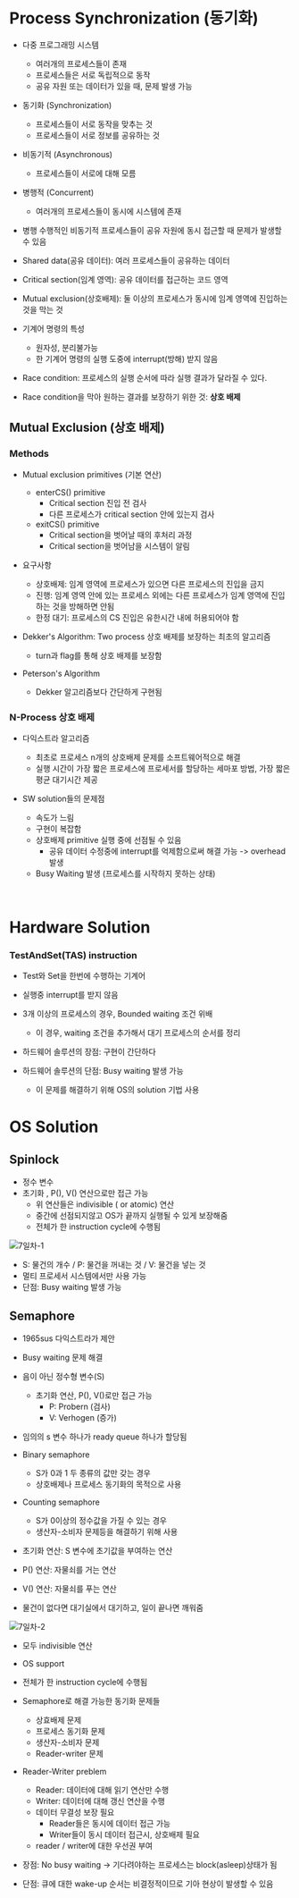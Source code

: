 # Process Synchronization (동기화)
- 다중 프로그래밍 시스템
  - 여러개의 프로세스들이 존재
  - 프로세스들은 서로 독립적으로 동작
  - 공유 자원 또는 데이터가 있을 때, 문제 발생 가능
 
- 동기화 (Synchronization)
  - 프로세스들이 서로 동작을 맞추는 것
  - 프로세스들이 서로 정보를 공유하는 것

- 비동기적 (Asynchronous)
  - 프로세스들이 서로에 대해 모름
- 병행적 (Concurrent)
  - 여러개의 프로세스들이 동시에 시스템에 존재
- 병행 수행적인 비동기적 프로세스들이 공유 자원에 동시 접근할 때 문제가 발생할 수 있음

- Shared data(공유 데이터): 여러 프로세스들이 공유하는 데이터
- Critical section(임계 영역): 공유 데이터를 접근하는 코드 영역
- Mutual exclusion(상호배제): 둘 이상의 프로세스가 동시에 임계 영역에 진입하는 것을 막는 것

- 기계어 명령의 특성
  - 원자성, 분리불가능
  - 한 기계어 명령의 실행 도중에 interrupt(방해) 받지 않음
 
- Race condition: 프로세스의 실행 순서에 따라 실행 결과가 달라질 수 있다.
- Race condition을 막아 원하는 결과를 보장하기 위한 것: **상호 배제**

## Mutual Exclusion (상호 배제)
### Methods
- Mutual exclusion primitives (기본 연산)
  - enterCS() primitive
    - Critical section 진입 전 검사
    - 다른 프로세스가 critical section 안에 있는지 검사
  - exitCS() primitive
    - Critical section을 벗어날 때의 후처리 과정
    - Critical section을 벗어남을 시스템이 알림
- 요구사항
  - 상호배제: 임계 영역에 프로세스가 있으면 다른 프로세스의 진입을 금지
  - 진행: 임계 영역 안에 있는 프로세스 외에는 다른 프로세스가 임계 영역에 진입하는 것을 방해하면 안됨
  - 한정 대기: 프로세스의 CS 진입은 유한시간 내에 허용되어야 함

- Dekker's Algorithm: Two process 상호 배제를 보장하는 최초의 알고리즘
  - turn과 flag를 통해 상호 배제를 보장함
- Peterson's Algorithm
  - Dekker 알고리즘보다 간단하게 구현됨

### N-Process 상호 배제
- 다익스트라 알고리즘
  - 최초로 프로세스 n개의 상호배제 문제를 소프트웨어적으로 해결
  - 실행 시간이 가장 짧은 프로세스에 프로세서를 할당하는 세마포 방법, 가장 짧은 평균 대기시간 제공

- SW solution들의 문제점
  - 속도가 느림
  - 구현이 복잡함
  - 상호배제 primitive 실행 중에 선점될 수 있음
    - 공유 데이터 수정중에 interrupt를 억제함으로써 해결 가능 -> overhead 발생
  - Busy Waiting 발생 (프로세스를 시작하지 못하는 상태)
<br>

# Hardware Solution

### TestAndSet(TAS) instruction
- Test와 Set을 한번에 수행하는 기계어
- 실행중 interrupt를 받지 않음
- 3개 이상의 프로세스의 경우, Bounded waiting 조건 위배
  - 이 경우, waiting 조건을 추가해서 대기 프로세스의 순서를 정리

- 하드웨어 솔루션의 장점: 구현이 간단하다
- 하드웨어 솔루션의 단점: Busy waiting 발생 가능
  - 이 문제를 해결하기 위해 OS의 solution 기법 사용

# OS Solution
## Spinlock
- 정수 변수
- 초기화 , P(), V() 연산으로만 접근 가능
  - 위 연산들은 indivisible ( or atomic) 연산
  - 중간에 선점되지않고 OS가 끝까지 실행될 수 있게 보장해줌
  - 전체가 한 instruction cycle에 수행됨
    
![7일차-1](https://github.com/SSAFY11thDaejeon7/cs_study/assets/80624927/aeb180d8-ea57-4ae6-a08d-42bf1324ea84)

- S: 물건의 개수 / P: 물건을 꺼내는 것 / V: 물건을 넣는 것
- 멀티 프로세서 시스템에서만 사용 가능
- 단점: Busy waiting 발생 가능

## Semaphore
- 1965sus 다익스트라가 제안
- Busy waiting 문제 해결
- 음이 아닌 정수형 변수(S)
  - 초기화 연산, P(), V()로만 접근 가능
    - P: Probern (검사)
    - V: Verhogen (증가)
- 임의의 s 변수 하나가 ready queue 하나가 할당됨

- Binary semaphore
  - S가 0과 1 두 종류의 값만 갖는 경우
  - 상호배제나 프로세스 동기화의 목적으로 사용
- Counting semaphore
  - S가 0이상의 정수값을 가질 수 있는 경우
  - 생산자-소비자 문제등을 해결하기 위해 사용

- 초기화 연산: S 변수에 초기값을 부여하는 연산
- P() 연산: 자물쇠를 거는 연산
- V() 연산: 자물쇠를 푸는 연산
- 물건이 없다면 대기실에서 대기하고, 일이 끝나면 깨워줌

![7일차-2](https://github.com/SSAFY11thDaejeon7/cs_study/assets/80624927/f0bfdf69-5b4a-421a-a43b-c50cffa69fd9)

- 모두 indivisible 연산
- OS support
- 전체가 한 instruction cycle에 수행됨

- Semaphore로 해결 가능한 동기화 문제들
  - 상효배제 문제
  - 프로세스 동기화 문제
  - 생산자-소비자 문제
  - Reader-writer 문제

- Reader-Writer preblem
  - Reader: 데이터에 대해 읽기 연산만 수행
  - Writer: 데이터에 대해 갱신 연산을 수행
  - 데이터 무결성 보장 필요
    - Reader들은 동시에 데이터 접근 가능
    - Writer들이 동시 데이터 접근시, 상호배제 필요
  - reader / writer에 대한 우선권 부여

- 장점: No busy waiting -> 기다려야하는 프로세스는 block(asleep)상태가 됨
- 단점: 큐에 대한 wake-up 순서는 비결정적이므로 기아 현상이 발생할 수 있음
  
